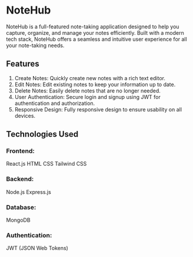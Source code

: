 # NoteHub
NoteHub is a full-featured note-taking application designed to help you capture, organize, and manage your notes efficiently. Built with a modern tech stack, NoteHub offers a seamless and intuitive user experience for all your note-taking needs.

## Features
1. Create Notes: Quickly create new notes with a rich text editor.
2. Edit Notes: Edit existing notes to keep your information up to date.
3. Delete Notes: Easily delete notes that are no longer needed.
4. User Authentication: Secure login and signup using JWT for authentication and authorization.
5. Responsive Design: Fully responsive design to ensure usability on all devices.

## Technologies Used
### Frontend:
React.js
HTML
CSS
Tailwind CSS

### Backend:
Node.js
Express.js

### Database:
MongoDB

### Authentication:
JWT (JSON Web Tokens)
